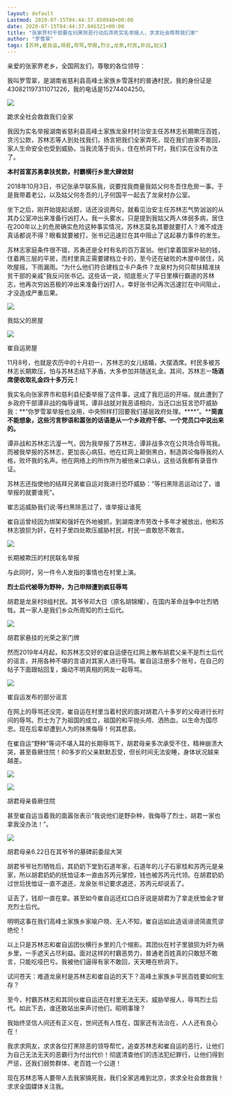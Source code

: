 ```yaml
---
layout: default
Lastmod: 2020-07-15T04:44:37.850948+00:00
date: 2020-07-15T04:44:37.846321+00:00
title: "张家界村干部要在扫黑除恶行动后弄死实名举报人，求求社会帮帮我们家"
author: "罗雪翠"
tags: [苏林,崔自运,胡君,辱骂,举报,烈士,龙泉,村民,非战,姑父]
---
```


亲爱的张家界老乡，全国网友们，尊敬的各位领导：

我叫罗雪翠，是湖南省慈利县高峰土家族乡雪莲村的普通村民，我的身份证是430821197311071226，我的电话是15274404250。

![](https://images.weserv.nl/?url=https%3A//mmbiz.qpic.cn/mmbiz_jpg/OqvWgdia7VGhp1rgtvywbekxTDX591gcviczmIlKGk6vJQulInlTk5gRe6TCuFAG8AyVa785U7TmvhvicUonP4Nxg/640%3Fwx_fmt%3Djpeg)

跪求全社会救救我们全家  

我因为实名举报湖南省慈利县高峰土家族龙泉村村治安主任苏林志长期欺压百姓，贪污公款，苏林志等人到处找我们，扬言把我们全家弄死，现在我们由家不能回，家人生命安全也受到威胁。当我流落于街头，住在桥洞下时，我们实在没有办法了。

**本村首富苏勇拿扶贫款，村霸横行乡里大肆敛财**

2018年10月3日，书记张承华联系我，说要找我商量我姑父何冬吾住危房一事。于是我带着老公，以及姑父何冬吾的儿子何国平一起去了龙泉村办公室。

坐下之后，刚开始提起话题，话还没说两句，就看见治安主任苏林志气势汹汹的从其办公室冲出来准备行凶打人。我一头雾水，只是提到我姑父两人体弱多病，居住在200年以上的危房确实危险这种事实情况，苏林志莫名其要就要打人？难不成连真话都说不得？眼看就要被打，张书记迅速拦在其中阻止了这起暴力事件的发生。

苏林志家庭条件很不错，苏勇还是全村有名的百万富翁。他们拿着国家补贴的钱，住着两三层的平房，而村里真正需要建档立卡的，至今还在破败的木屋中居住，风吹屋摇，下雨漏雨。“为什么他们符合建档立卡户条件？龙泉村为何只帮扶精准扶贫干部的亲戚”我反问张书记。这些话一说，彻底惹火了平日里横行霸道的苏林志，他再次穷凶恶极的冲出来准备行凶打人，幸好张书记再次迅速拦在中间阻止，才没造成严重后果。

![](https://images.weserv.nl/?url=https%3A//mmbiz.qpic.cn/mmbiz_png/9SJPJN8f7SF4Q5L1TNxu0zefDaLNBEBdr3uArMfgeOtmXWZ6snI9P7HI6gSDZN56LUNdLrzWZQWbTHu3XweriaA/640%3Fwx_fmt%3Dpng)

我姑父的房屋  

![](https://images.weserv.nl/?url=https%3A//mmbiz.qpic.cn/mmbiz_jpg/9SJPJN8f7SF4Q5L1TNxu0zefDaLNBEBd94o3hUNOYQYph8qqo51wv9RYS9XQ1a5OMrzEFDVMUvMP8jNHTSRl2g/640%3Fwx_fmt%3Djpeg)

崔自运房屋

11月8号，也就是农历中的十月初一，苏林志的女儿结婚，大摆酒席。村民多被苏林志长期欺压，怕与苏林志结下矛盾，大多参加并随送礼金。其间，苏林志一**场酒席便收取礼金四十多万元！**

我实名向张家界市和慈利县纪委举报了这件事，这成了我厄运的开端，就此遭到了乡政府干部谭非战的侮辱谩骂，谭非战就对我恶语相向，当还口出狂言恐吓威胁我：**“你罗雪翠举报也没用，中央照样打回要我们基层政府处理。****”。****简直不能想象，这些污言秽语和嚣张的话语是从一个乡政府干部、一个党员口中说出来的。**

谭非战和苏林志沆瀣一气，因为我举报了苏林志，谭非战多次在公共场合辱骂我。而被我举报的苏林志，更加丧心病狂。他在红网上颠倒黑白，制造舆论侮辱我的人格，败坏我的名声。他在网络上的所作所为被他亲口承认，这些话我都有录音作证。

苏林志还指使他的结拜兄弟崔自运对我进行恐吓威胁：“等扫黑除恶运动过了，谁举报的就要谁死”。

崔志运威胁我们说:等扫黑除恶过了，谁举报让谁死

崔自运曾经因为绑架和强奸在外地被抓，到湖南津市劳改十多年才被放出，他和苏林志狼狈为奸，在村子里四处欺压威胁村民，村民一直敢怒不敢言。

![](https://images.weserv.nl/?url=https%3A//mmbiz.qpic.cn/mmbiz_png/9SJPJN8f7SF4Q5L1TNxu0zefDaLNBEBdQicV2a27iajKiaicFS5KCDsrWC9iczpfMXbVkc0DNqm37aMk7lOR680hDsQ/640%3Fwx_fmt%3Dpng)

长期被欺压的村民联名举报

与此同时，另一件令人发指的事情也在村里上演。

**烈士后代被辱为野种，为己申辩遭到疯狂辱骂**

胡君是龙泉村8组村民。其爷爷邓大日（原名胡锦耀），在国内革命战争中壮烈牺牲。其一家人是我们乡众所周知的烈士后代。

![](https://images.weserv.nl/?url=https%3A//mmbiz.qpic.cn/mmbiz_jpg/9SJPJN8f7SF4Q5L1TNxu0zefDaLNBEBd2SE8uy097RO0HDfQURKia5icicBfPG3SOh5akXn9TZdSBGHhbM7XJoNbw/640%3Fwx_fmt%3Djpeg)

胡君家悬挂的光荣之家门牌

然而2019年4月起，和苏林志交好的崔自运便在红网上散布胡君父亲不是烈士后代的谣言，并用各种不堪的言语对其家人进行辱骂。崔自运注册多个账号，在自己的帖子下面跟帖回复，煽动不明真相的网友一起辱骂。

![](https://images.weserv.nl/?url=https%3A//mmbiz.qpic.cn/mmbiz_png/9SJPJN8f7SF4Q5L1TNxu0zefDaLNBEBdibuED6LFPhzibEcXrJDERdpBMUH9JYXGCzfusY7V7ibt4WqE6XdeHLveg/640%3Fwx_fmt%3Dpng)

崔自运发布的部分谣言

在网上的辱骂还没完，崔自运在村里当着村民的面对胡君八十多岁的父母进行长时间的辱骂。烈士为了为祖国的成立，祖国的和平抛头颅、洒热血，以生命为国尽忠。现在后辈却遭到人为的抹黑侮辱！何其悲哀。

在崔自运“野种”等词不堪入耳的长期辱骂下，胡君母亲多次承受不住，精神崩溃大哭，甚至昏厥住院！80多岁的父亲默默忍受，但长时间无法安睡，身体状况越来越差。

![](https://images.weserv.nl/?url=https%3A//mmbiz.qpic.cn/mmbiz_png/9SJPJN8f7SF4Q5L1TNxu0zefDaLNBEBdfOicSHmtQS1FJuQCaMmVr6UzDYbbu8MGTiaEyMGUXaY9dqunXYHj98Sw/640%3Fwx_fmt%3Dpng)

![](https://images.weserv.nl/?url=https%3A//mmbiz.qpic.cn/mmbiz_png/9SJPJN8f7SF4Q5L1TNxu0zefDaLNBEBd34iaDHWumDhEWlwrjiccJibFg54ayBU3J2XxDRNkklgfNRUyRvm2SSNgw/640%3Fwx_fmt%3Dpng)

胡君母亲昏厥住院

甚至崔自运当着我的面嚣张表示“我说他们是野杂种，我侮辱了烈士，胡君一家也拿我没办法！”。

![](https://images.weserv.nl/?url=https%3A//mmbiz.qpic.cn/mmbiz_png/9SJPJN8f7SF4Q5L1TNxu0zefDaLNBEBdexlBcm6knMnN53JUL0icDgGDQKtS0joZBdxtEpFzrlZsyaAbqqwtLhg/640%3Fwx_fmt%3Dpng)

胡君母亲6.22日在其爷爷的墓碑前委屈大哭

胡君爷爷壮烈牺牲后，其奶奶下堂到石道年家，石道年的儿子石家桂和苏丙元是亲家，所以胡君奶奶的抚恤证本一直由苏丙元掌控，钱也被苏丙元代领。在胡君奶奶过世后抚恤证一直不退还，龙泉张书记要求退还，苏丙元却说丢了。

证丢了，钱却一直在拿。甚至如今崔自运还红口白牙说是胡君为了拿走抚恤金才冒充烈士后代。

明明这事在我们高峰土家族乡家喻户晓、无人不知，崔自运如此造谣诽谤简直荒谬绝伦！

以上只是苏林志和崔自运团伙横行乡里的几个缩影。其团伙在村子里狼狈为奸为祸乡里，一手遮天占尽利益。面对这样的村霸恶势力，普通老百姓真的只敢怒不敢言，只能吃哑巴亏。我被他们逼得有家不敢回，天天睡在桥洞下。

试问苍天：难道龙泉村是苏林志和崔自运的天下？高峰土家族乡平民百姓要如何生存？

至今，村霸苏林志和其同伙崔自运还在村里无法无天，威胁举报人，辱骂烈士后代。如此下去，谁还敢站出来声讨他们，昭明事理？

我始终坚信人间还有正义在，世间还有人性在，国家还有法治在，人人还有良心在！

我求求网友，求求各位打黑除恶的领导帮忙，追查苏林志和崔自运的恶行，让他们为自己无法无天的恶霸行为付出代价！彻底清查他们的违法犯纪罪行，让他们得到严惩，还我们弱势群体、老百姓一个公道！

现在苏林志等人要带人去我家搞死我，我们全家逃难到北京，求求全社会救救我！求求全国媒体关注我。

